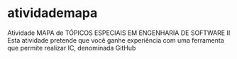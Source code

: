 # atividademapa
Atividade MAPA de TÓPICOS ESPECIAIS EM ENGENHARIA DE SOFTWARE II 
Esta atividade pretende que você ganhe experiência com uma ferramenta que permite realizar IC, denominada GitHub
